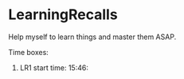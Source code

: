 # LearningRecalls
Help myself to learn things and master them ASAP.


Time boxes: 
1. LR1 start time: 15:46: 